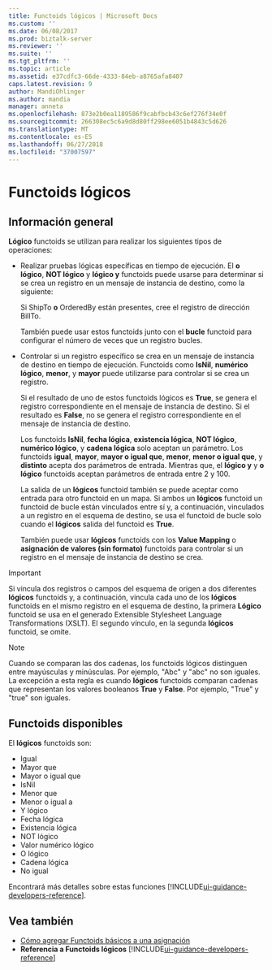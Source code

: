 ```yaml
---
title: Functoids lógicos | Microsoft Docs
ms.custom: ''
ms.date: 06/08/2017
ms.prod: biztalk-server
ms.reviewer: ''
ms.suite: ''
ms.tgt_pltfrm: ''
ms.topic: article
ms.assetid: e37cdfc3-66de-4333-84eb-a8765afa8407
caps.latest.revision: 9
author: MandiOhlinger
ms.author: mandia
manager: anneta
ms.openlocfilehash: 873e2b0ea1189586f9cabfbcb43c6ef276f34e0f
ms.sourcegitcommit: 266308ec5c6a9d8d80ff298ee6051b4843c5d626
ms.translationtype: MT
ms.contentlocale: es-ES
ms.lasthandoff: 06/27/2018
ms.locfileid: "37007597"
---
```

# <a name="logical-functoids"></a>Functoids lógicos

## <a name="overview"></a>Información general
**Lógico** functoids se utilizan para realizar los siguientes tipos de operaciones:  

- Realizar pruebas lógicas específicas en tiempo de ejecución. El **o lógico**, **NOT lógico** y **lógico y** functoids puede usarse para determinar si se crea un registro en un mensaje de instancia de destino, como la siguiente:  

   Si ShipTo **o** OrderedBy están presentes, cree el registro de dirección BillTo.  

   También puede usar estos functoids junto con el **bucle** functoid para configurar el número de veces que un registro bucles.  

- Controlar si un registro específico se crea en un mensaje de instancia de destino en tiempo de ejecución. Functoids como **IsNil**, **numérico lógico**, **menor**, y **mayor** puede utilizarse para controlar si se crea un registro.  

   Si el resultado de uno de estos functoids lógicos es **True**, se genera el registro correspondiente en el mensaje de instancia de destino. Si el resultado es **False**, no se genera el registro correspondiente en el mensaje de instancia de destino.  

  Los functoids **IsNil**, **fecha lógica**, **existencia lógica**, **NOT lógico**, **numérico lógico**, y **cadena lógica** solo aceptan un parámetro. Los functoids **igual**, **mayor**, **mayor o igual que**, **menor**, **menor o igual que**, y **distinto** acepta dos parámetros de entrada. Mientras que, el **lógico y** y **o lógico** functoids aceptan parámetros de entrada entre 2 y 100.  

  La salida de un **lógicos** functoid también se puede aceptar como entrada para otro functoid en un mapa. Si ambos un **lógicos** functoid un functoid de bucle están vinculados entre sí y, a continuación, vinculados a un registro en el esquema de destino, se usa el functoid de bucle solo cuando el **lógicos** salida del functoid es  **True**.  

  También puede usar **lógicos** functoids con los **Value Mapping** o **asignación de valores (sin formato)** functoids para controlar si un registro en el mensaje de instancia de destino se crea.  

> [!IMPORTANT]
>  Si vincula dos registros o campos del esquema de origen a dos diferentes **lógicos** functoids y, a continuación, vincula cada uno de los **lógicos** functoids en el mismo registro en el esquema de destino, la primera  **Lógico** functoid se usa en el generado Extensible Stylesheet Language Transformations (XSLT). El segundo vínculo, en la segunda **lógicos** functoid, se omite.  

> [!NOTE]
>  Cuando se comparan las dos cadenas, los functoids lógicos distinguen entre mayúsculas y minúsculas. Por ejemplo, "Abc" y "abc" no son iguales. La excepción a esta regla es cuando **lógicos** functoids comparan cadenas que representan los valores booleanos **True** y **False**. Por ejemplo, "True" y "true" son iguales.  

## <a name="available-functoids"></a>Functoids disponibles  
 El **lógicos** functoids son: 

* Igual
* Mayor que
* Mayor o igual que
* IsNil
* Menor que
* Menor o igual a
* Y lógico
* Fecha lógica
* Existencia lógica
* NOT lógico
* Valor numérico lógico
* O lógico
* Cadena lógica
* No igual

Encontrará más detalles sobre estas funciones [!INCLUDE[ui-guidance-developers-reference](../includes/ui-guidance-developers-reference.md)].

## <a name="see-also"></a>Vea también  
- [Cómo agregar Functoids básicos a una asignación](../core/how-to-add-basic-functoids-to-a-map.md)   
- **Referencia a Functoids lógicos** [!INCLUDE[ui-guidance-developers-reference](../includes/ui-guidance-developers-reference.md)]
